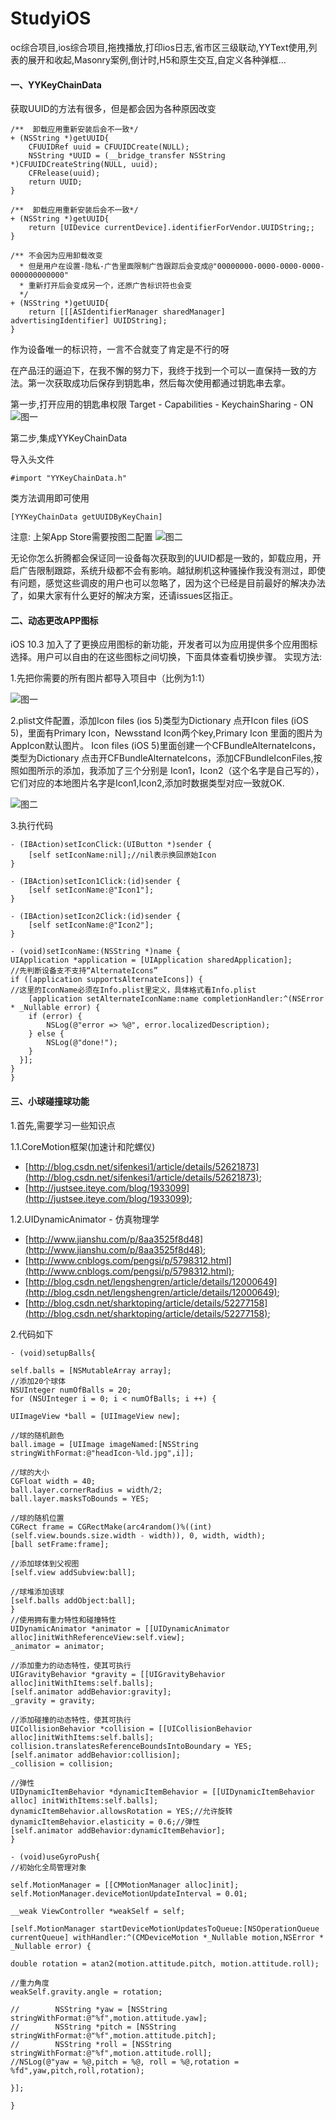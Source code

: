 # StudyiOS
oc综合项目,ios综合项目,拖拽播放,打印ios日志,省市区三级联动,YYText使用,列表的展开和收起,Masonry案例,倒计时,H5和原生交互,自定义各种弹框…


#### 一、YYKeyChainData

获取UUID的方法有很多，但是都会因为各种原因改变
```
/**  卸载应用重新安装后会不一致*/
+ (NSString *)getUUID{
    CFUUIDRef uuid = CFUUIDCreate(NULL);
    NSString *UUID = (__bridge_transfer NSString *)CFUUIDCreateString(NULL, uuid);
    CFRelease(uuid);
    return UUID;
}
 
/**  卸载应用重新安装后会不一致*/
+ (NSString *)getUUID{
    return [UIDevice currentDevice].identifierForVendor.UUIDString;;
}
 
/** 不会因为应用卸载改变 
  * 但是用户在设置-隐私-广告里面限制广告跟踪后会变成@"00000000-0000-0000-0000-000000000000"
  * 重新打开后会变成另一个，还原广告标识符也会变
  */
+ (NSString *)getUUID{
    return [[[ASIdentifierManager sharedManager] advertisingIdentifier] UUIDString];
}
```

作为设备唯一的标识符，一言不合就变了肯定是不行的呀

在产品汪的逼迫下，在我不懈的努力下，我终于找到一个可以一直保持一致的方法。第一次获取成功后保存到钥匙串，然后每次使用都通过钥匙串去拿。

第一步,打开应用的钥匙串权限
Target - Capabilities - KeychainSharing - ON
![图一](https://github.com/KennyHito/StudyiOS/blob/main/StudyiOS/Resource/Images/YYKeyChainData_1.png)

第二步,集成YYKeyChainData

导入头文件
```
#import "YYKeyChainData.h"
```
类方法调用即可使用
```
[YYKeyChainData getUUIDByKeyChain]
```

注意:
上架App Store需要按图二配置
![图二](https://github.com/KennyHito/StudyiOS/blob/main/StudyiOS/Resource/Images/YYKeyChainData_2.png)


无论你怎么折腾都会保证同一设备每次获取到的UUID都是一致的，卸载应用，开启广告限制跟踪，系统升级都不会有影响。越狱刷机这种骚操作我没有测过，即使有问题，感觉这些调皮的用户也可以忽略了，因为这个已经是目前最好的解决办法了，如果大家有什么更好的解决方案，还请issues区指正。

#### 二、动态更改APP图标

iOS 10.3 加入了了更换应用图标的新功能，开发者可以为应用提供多个应用图标选择。用户可以自由的在这些图标之间切换，下面具体查看切换步骤。
实现方法:

1.先把你需要的所有图片都导入项目中（比例为1:1）

![图一](https://github.com/KennyHito/StudyiOS/blob/main/StudyiOS/Resource/Images/changeLogo_1.png)

2.plist文件配置，添加Icon files (ios 5)类型为Dictionary
点开Icon files (iOS 5)，里面有Primary Icon，Newsstand Icon两个key,Primary Icon 里面的图片为AppIcon默认图片。
Icon files (iOS 5)里面创建一个CFBundleAlternateIcons，类型为Dictionary
点击开CFBundleAlternateIcons，添加CFBundleIconFiles,按照如图所示的添加，我添加了三个分别是 Icon1，Icon2（这个名字是自己写的），它们对应的本地图片名字是Icon1,Icon2,添加时数据类型对应一致就OK.

![图二](https://github.com/KennyHito/StudyiOS/blob/main/StudyiOS/Resource/Images/changeLogo_2.png)

3.执行代码

~~~
- (IBAction)setIconClick:(UIButton *)sender {
    [self setIconName:nil];//nil表示换回原始Icon
}

- (IBAction)setIcon1Click:(id)sender {
    [self setIconName:@"Icon1"];
}

- (IBAction)setIcon2Click:(id)sender {
    [self setIconName:@"Icon2"];
}

- (void)setIconName:(NSString *)name {
UIApplication *application = [UIApplication sharedApplication];
//先判断设备支不支持“AlternateIcons”
if ([application supportsAlternateIcons]) {
//这里的IconName必须在Info.plist里定义，具体格式看Info.plist
    [application setAlternateIconName:name completionHandler:^(NSError * _Nullable error) {
    if (error) {
        NSLog(@"error => %@", error.localizedDescription);
    } else {
        NSLog(@"done!");
    }
  }];
}
}
~~~

#### 三、小球碰撞球功能

1.首先,需要学习一些知识点

1.1.CoreMotion框架(加速计和陀螺仪)
* [http://blog.csdn.net/sifenkesi1/article/details/52621873](http://blog.csdn.net/sifenkesi1/article/details/52621873);
* [http://justsee.iteye.com/blog/1933099](http://justsee.iteye.com/blog/1933099);

1.2.UIDynamicAnimator - 仿真物理学
* [http://www.jianshu.com/p/8aa3525f8d48](http://www.jianshu.com/p/8aa3525f8d48);
* [http://www.cnblogs.com/pengsi/p/5798312.html](http://www.cnblogs.com/pengsi/p/5798312.html);
* [http://blog.csdn.net/lengshengren/article/details/12000649](http://blog.csdn.net/lengshengren/article/details/12000649);
* [http://blog.csdn.net/sharktoping/article/details/52277158](http://blog.csdn.net/sharktoping/article/details/52277158);


2.代码如下

~~~
- (void)setupBalls{

self.balls = [NSMutableArray array];
//添加20个球体
NSUInteger numOfBalls = 20;
for (NSUInteger i = 0; i < numOfBalls; i ++) {

UIImageView *ball = [UIImageView new];

//球的随机颜色
ball.image = [UIImage imageNamed:[NSString stringWithFormat:@"headIcon-%ld.jpg",i]];

//球的大小
CGFloat width = 40;
ball.layer.cornerRadius = width/2;
ball.layer.masksToBounds = YES;

//球的随机位置
CGRect frame = CGRectMake(arc4random()%((int)(self.view.bounds.size.width - width)), 0, width, width);
[ball setFrame:frame];

//添加球体到父视图
[self.view addSubview:ball];

//球堆添加该球
[self.balls addObject:ball];
}
//使用拥有重力特性和碰撞特性
UIDynamicAnimator *animator = [[UIDynamicAnimator alloc]initWithReferenceView:self.view];
_animator = animator;

//添加重力的动态特性，使其可执行
UIGravityBehavior *gravity = [[UIGravityBehavior alloc]initWithItems:self.balls];
[self.animator addBehavior:gravity];
_gravity = gravity;

//添加碰撞的动态特性，使其可执行
UICollisionBehavior *collision = [[UICollisionBehavior alloc]initWithItems:self.balls];
collision.translatesReferenceBoundsIntoBoundary = YES;
[self.animator addBehavior:collision];
_collision = collision;

//弹性
UIDynamicItemBehavior *dynamicItemBehavior = [[UIDynamicItemBehavior alloc] initWithItems:self.balls];
dynamicItemBehavior.allowsRotation = YES;//允许旋转
dynamicItemBehavior.elasticity = 0.6;//弹性
[self.animator addBehavior:dynamicItemBehavior];
}
~~~

~~~
- (void)useGyroPush{
//初始化全局管理对象

self.MotionManager = [[CMMotionManager alloc]init];
self.MotionManager.deviceMotionUpdateInterval = 0.01;

__weak ViewController *weakSelf = self;

[self.MotionManager startDeviceMotionUpdatesToQueue:[NSOperationQueue currentQueue] withHandler:^(CMDeviceMotion *_Nullable motion,NSError * _Nullable error) {

double rotation = atan2(motion.attitude.pitch, motion.attitude.roll);

//重力角度
weakSelf.gravity.angle = rotation;

//        NSString *yaw = [NSString stringWithFormat:@"%f",motion.attitude.yaw];
//        NSString *pitch = [NSString stringWithFormat:@"%f",motion.attitude.pitch];
//        NSString *roll = [NSString stringWithFormat:@"%f",motion.attitude.roll];
//NSLog(@"yaw = %@,pitch = %@, roll = %@,rotation = %fd",yaw,pitch,roll,rotation);

}];

}
~~~
